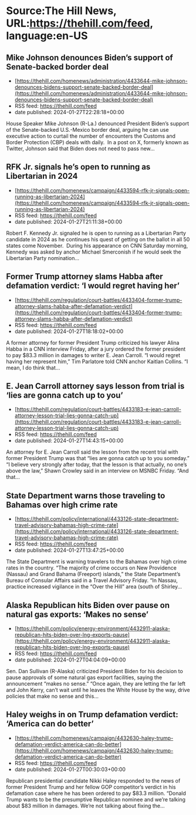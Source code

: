 # Source:The Hill News, URL:https://thehill.com/feed, language:en-US

## Mike Johnson denounces Biden’s support of Senate-backed border deal
 - [https://thehill.com/homenews/administration/4433644-mike-johnson-denounces-bidens-support-senate-backed-border-deal](https://thehill.com/homenews/administration/4433644-mike-johnson-denounces-bidens-support-senate-backed-border-deal)
 - RSS feed: https://thehill.com/feed
 - date published: 2024-01-27T22:28:18+00:00

House Speaker Mike Johnson (R-La.) denounced President Biden’s support of the Senate-backed U.S.-Mexico border deal, arguing he can use executive action to curtail the number of encounters the Customs and Border Protection (CBP) deals with daily.  In a post on X, formerly known as Twitter, Johnson said that Biden does not need to pass new&#8230;

## RFK Jr. signals he’s open to running as Libertarian in 2024
 - [https://thehill.com/homenews/campaign/4433594-rfk-jr-signals-open-running-as-libertarian-2024](https://thehill.com/homenews/campaign/4433594-rfk-jr-signals-open-running-as-libertarian-2024)
 - RSS feed: https://thehill.com/feed
 - date published: 2024-01-27T21:11:38+00:00

Robert F. Kennedy Jr. signaled he is open to running as a Libertarian Party candidate in 2024 as he continues his quest of getting on the ballot in all 50 states come November.&#160; During his appearance on CNN Saturday morning, Kennedy was asked by anchor Michael Smerconish if he would seek the Libertarian Party nomination&#8230;

## Former Trump attorney slams Habba after defamation verdict: ‘I would regret having her’
 - [https://thehill.com/regulation/court-battles/4433404-former-trump-attorney-slams-habba-after-defamation-verdict](https://thehill.com/regulation/court-battles/4433404-former-trump-attorney-slams-habba-after-defamation-verdict)
 - RSS feed: https://thehill.com/feed
 - date published: 2024-01-27T18:18:02+00:00

A former attorney for former President Trump criticized his lawyer Alina Habba in a CNN interview Friday, after a jury ordered the former president to pay $83.3 million in damages to writer E. Jean Carroll. “I would regret having her represent him,” Tim Parlatore told CNN anchor Kaitlan Collins. “I mean, I do think that&#8230;

## E. Jean Carroll attorney says lesson from trial is ‘lies are gonna catch up to you’
 - [https://thehill.com/regulation/court-battles/4433183-e-jean-carroll-attorney-lesson-trial-lies-gonna-catch-up](https://thehill.com/regulation/court-battles/4433183-e-jean-carroll-attorney-lesson-trial-lies-gonna-catch-up)
 - RSS feed: https://thehill.com/feed
 - date published: 2024-01-27T14:43:15+00:00

An attorney for E. Jean Carroll said the lesson from the recent trial with former President Trump was that “lies are gonna catch up to you someday.” “I believe very strongly after today, that the lesson is that actually, no one&#8217;s above the law,” Shawn Crowley said in an interview on MSNBC Friday. “And that&#8230;

## State Department warns those traveling to Bahamas over high crime rate
 - [https://thehill.com/policy/international/4433126-state-department-travel-advisory-bahamas-high-crime-rate](https://thehill.com/policy/international/4433126-state-department-travel-advisory-bahamas-high-crime-rate)
 - RSS feed: https://thehill.com/feed
 - date published: 2024-01-27T13:47:25+00:00

The State Department is warning travelers to the Bahamas over high crime rates in the country. “The majority of crime occurs on New Providence (Nassau) and Grand Bahama (Freeport) islands,” the State Department’s Bureau of Consular Affairs said in a Travel Advisory Friday. “In Nassau, practice increased vigilance in the “Over the Hill” area (south of Shirley&#8230;

## Alaska Republican hits Biden over pause on natural gas exports: ‘Makes no sense’
 - [https://thehill.com/policy/energy-environment/4432911-alaska-republican-hits-biden-over-lng-exports-pause](https://thehill.com/policy/energy-environment/4432911-alaska-republican-hits-biden-over-lng-exports-pause)
 - RSS feed: https://thehill.com/feed
 - date published: 2024-01-27T04:04:09+00:00

Sen. Dan Sullivan (R-Alaska) criticized President Biden for his decision to pause approvals of some natural gas export facilities, saying the announcement “makes no sense.” “Once again, they are letting the far left and John Kerry, can’t wait until he leaves the White House by the way, drive policies that make no sense and this&#8230;

## Haley weighs in on Trump defamation verdict: ‘America can do better’
 - [https://thehill.com/homenews/campaign/4432630-haley-trump-defamation-verdict-america-can-do-better](https://thehill.com/homenews/campaign/4432630-haley-trump-defamation-verdict-america-can-do-better)
 - RSS feed: https://thehill.com/feed
 - date published: 2024-01-27T00:30:03+00:00

Republican presidential candidate Nikki Haley responded to the news of former President Trump and her fellow GOP competitor’s verdict in his defamation case where he has been ordered to pay $83.3 million. “Donald Trump wants to be the presumptive Republican nominee and we’re talking about $83 million in damages. We’re not talking about fixing the&#8230;

